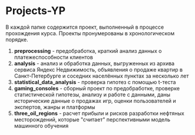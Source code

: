 # Projects-YP
В каждой папке содержится проект, выполненный в процессе прохождения курса. Проекты пронумерованы в хронологическом порядке.

1. **preprocessing** - предобработка, краткий анализ данных о платежеспособности клиентов 
2. **analysis** - анализ и обработка данных, выгруженных из архива сервиса Яндекс Недвижимость, объявления о продаже квартир в Санкт-Петербурге и соседних населённых пунктах за несколько лет
3. **statistical_data_analysis** - проверка гипотез с помощью t-теста
4. **gaming_consoles** - сборный проект по предобработке, проверке статистической гипотезы, анализу и работе с данными, даны исторические данные о продажах игр, оценки пользователей и экспертов, жанры и платформы
5. **three_oil_regions** - расчет прибыли и рисков разработки нефтяных месторождений, которые "считает" перспективными модель машинного обучения

